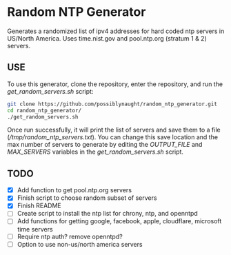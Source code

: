 # Random NTP Generator

Generates a randomized list of ipv4 addresses for hard coded ntp servers in US/North America. Uses time.nist.gov and pool.ntp.org (stratum 1 & 2) servers.

## USE

To use this generator, clone the repository, enter the repository, and run the *get_random_servers.sh* script:

```bash
git clone https://github.com/possiblynaught/random_ntp_generator.git
cd random_ntp_generator/
./get_random_servers.sh
```

Once run successfully, it will print the list of servers and save them to a file (*/tmp/random_ntp_servers.txt*). You can change this save location and the max number of servers to generate by editing the *OUTPUT_FILE* and *MAX_SERVERS* variables in the *get_random_servers.sh* script.

## TODO

- [x] Add function to get pool.ntp.org servers
- [x] Finish script to choose random subset of servers
- [x] Finish README
- [ ] Create script to install the ntp list for chrony, ntp, and openntpd
- [ ] Add functions for getting google, facebook, apple, cloudflare, microsoft time servers
- [ ] Require ntp auth? remove openntpd?
- [ ] Option to use non-us/north america servers
